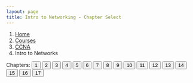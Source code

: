 ```yaml
---
layout: page
title: Intro to Networking - Chapter Select
---
```


<nav aria-label="breadcrumb">
  <ol class="breadcrumb">
    <li class="breadcrumb-item"><a href="../../../">Home</a></li>
    <li class="breadcrumb-item"><a href="../../">Courses</a></li>
    <li class="breadcrumb-item"><a href="../">CCNA</a></li>
    <li class="breadcrumb-item active" aria-current="page">Intro to Networks</li>
  </ol>
</nav>

Chapters: 
<button type="button" class="btn btn-primary">1</button>
<button type="button" class="btn btn-primary">2</button>
<button type="button" class="btn btn-primary">3</button>
<button type="button" class="btn btn-primary">4</button>
<button type="button" class="btn btn-primary">5</button>
<button type="button" class="btn btn-primary">6</button>
<button type="button" class="btn btn-primary">7</button>
<button type="button" class="btn btn-primary">8</button>
<button type="button" class="btn btn-primary">9</button>
<button type="button" class="btn btn-primary">10</button>
<button type="button" class="btn btn-primary">11</button>
<button type="button" class="btn btn-primary">12</button>
<button type="button" class="btn btn-primary">13</button>
<button type="button" class="btn btn-primary">14</button>
<button type="button" class="btn btn-primary">15</button>
<button type="button" class="btn btn-primary">16</button>
<button type="button" class="btn btn-primary">17</button>


